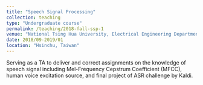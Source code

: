 ```yaml
---
title: "Speech Signal Processing"
collection: teaching
type: "Undergraduate course"
permalink: /teaching/2018-fall-ssp-1
venue: "National Tsing Hua University, Electrical Engineering Department"
date: 2018/09-2019/01
location: "Hsinchu, Taiwan"
---
```


Serving as a TA to deliver and correct assignments on the knowledge of speech signal including Mel-Frequency
Cepstrum Coefficient (MFCC), human voice excitation source, and final project of ASR challenge by Kaldi.

<!-- Heading 1
======

Heading 2
======

Heading 3
====== -->
